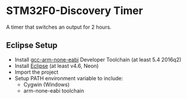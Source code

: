 # STM32F0-Discovery Timer
A timer that switches an output for 2 hours.

## Eclipse Setup
  * Install [gcc-arm-none-eabi](https://developer.arm.com/open-source/gnu-toolchain/gnu-rm/downloads "ARM Developer Toolchain") Developer Toolchain (at least 5.4 2016q2)
  * Install [Eclipse](http://www.eclipse.org/downloads "Eclipse Downloads") (at least  v4.6, Neon)
  * Import the project
  * Setup PATH environment variable to include:
    * Cygwin (Windows)
    * arm-none-eabi toolchain
